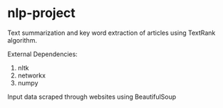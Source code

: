 # nlp-project
Text summarization and key word extraction of articles using TextRank algorithm.

External Dependencies:
  1. nltk
  2. networkx
  3. numpy

Input data scraped through websites using BeautifulSoup

